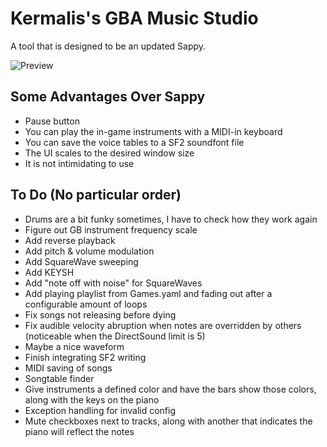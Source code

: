 # Kermalis's GBA Music Studio

A tool that is designed to be an updated Sappy.

![Preview](https://i.imgur.com/fsfxud4.gif)

## Some Advantages Over Sappy
* Pause button
* You can play the in-game instruments with a MIDI-in keyboard
* You can save the voice tables to a SF2 soundfont file
* The UI scales to the desired window size
* It is not intimidating to use

## To Do (No particular order)

* Drums are a bit funky sometimes, I have to check how they work again
* Figure out GB instrument frequency scale
* Add reverse playback
* Add pitch & volume modulation
* Add SquareWave sweeping
* Add KEYSH
* Add "note off with noise" for SquareWaves
* Add playing playlist from Games.yaml and fading out after a configurable amount of loops
* Fix songs not releasing before dying
* Fix audible velocity abruption when notes are overridden by others (noticeable when the DirectSound limit is 5)
* Maybe a nice waveform
* Finish integrating SF2 writing
* MIDI saving of songs
* Songtable finder
* Give instruments a defined color and have the bars show those colors, along with the keys on the piano
* Exception handling for invalid config
* Mute checkboxes next to tracks, along with another that indicates the piano will reflect the notes